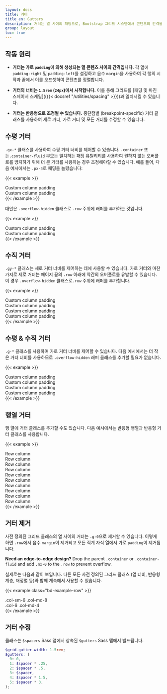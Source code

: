 ```yaml
---
layout: docs
title: 거터
title_en: Gutters
description: 거터는 열 사이의 패딩으로, Bootstrap 그리드 시스템에서 콘텐츠의 간격을 맞추고 정렬하는 데에 사용됩니다.
group: layout
toc: true
---
```


## 작동 원리

- **거터는 가로 `padding`에 의해 생성되는 열 콘텐츠 사이의 간격입니다.** 각 열에 `padding-right` 및 `padding-left`를 설정하고 음수 `margin`을 사용하여 각 행의 시작과 끝에서 이를 오프셋하여 콘텐츠를 정렬합니다.

- **거터의 너비는 `1.5rem` (`24px`)에서 시작합니다.** 이를 통해 그리드를 [패딩 및 마진 스페이서 스케일](({{< docsref "/utilities/spacing" >}}))과 일치시킬 수 있습니다.

- **거터는 반응형으로 조정될 수 있습니다.** 중단점별 (breakpoint-specific) 거터 클래스를 사용하여 세로 거터, 가로 거터 및 모든 거터를 수정할 수 있습니다.

## 수평 거터

`.gx-*` 클래스를 사용하여 수평 거터 너비를 제어할 수 있습니다. `.container` 또는`.container-fluid` 부모는 일치하는 패딩 유틸리티를 사용하여 원하지 않는 오버플로를 방지하기 위해 더 큰 거터를 사용하는 경우 조정해야할 수 있습니다. 예를 들어, 다음 예시에서는 `.px-4`로 패딩을 늘렸습니다:

{{< example >}}
<div class="container px-4 text-center">
  <div class="row gx-5">
    <div class="col">
     <div class="p-3 border bg-light">Custom column padding</div>
    </div>
    <div class="col">
      <div class="p-3 border bg-light">Custom column padding</div>
    </div>
  </div>
</div>
{{< /example >}}

대안은 `.overflow-hidden` 클래스로 `.row` 주위에 래퍼를 추가하는 것입니다.

{{< example >}}
<div class="container overflow-hidden text-center">
  <div class="row gx-5">
    <div class="col">
     <div class="p-3 border bg-light">Custom column padding</div>
    </div>
    <div class="col">
      <div class="p-3 border bg-light">Custom column padding</div>
    </div>
  </div>
</div>
{{< /example >}}

## 수직 거터

`.gy-*` 클래스는 세로 거터 너비를 제어하는 ​​데에 사용할 수 있습니다. 가로 거터와 마찬가지로 세로 거터는 페이지 끝의 `.row` 아래에 약간의 오버플로를 유발할 수 있습니다. 이 경우 `.overflow-hidden` 클래스로`.row` 주위에 래퍼를 추가합니다.

{{< example >}}
<div class="container overflow-hidden text-center">
  <div class="row gy-5">
    <div class="col-6">
      <div class="p-3 border bg-light">Custom column padding</div>
    </div>
    <div class="col-6">
      <div class="p-3 border bg-light">Custom column padding</div>
    </div>
    <div class="col-6">
      <div class="p-3 border bg-light">Custom column padding</div>
    </div>
    <div class="col-6">
      <div class="p-3 border bg-light">Custom column padding</div>
    </div>
  </div>
</div>
{{< /example >}}

## 수평 & 수직 거터

`.g-*` 클래스를 사용하여 가로 거터 너비를 제어할 수 있습니다. 다음 예시에서는 더 작은 거터 너비를 사용하므로 `.overflow-hidden` 래퍼 클래스를 추가할 필요가 없습니다.

{{< example >}}
<div class="container text-center">
  <div class="row g-2">
    <div class="col-6">
      <div class="p-3 border bg-light">Custom column padding</div>
    </div>
    <div class="col-6">
      <div class="p-3 border bg-light">Custom column padding</div>
    </div>
    <div class="col-6">
      <div class="p-3 border bg-light">Custom column padding</div>
    </div>
    <div class="col-6">
      <div class="p-3 border bg-light">Custom column padding</div>
    </div>
  </div>
</div>
{{< /example >}}

## 행열 거터

행 열에 거터 클래스를 추가할 수도 있습니다. 다음 예시에서는 반응형 행열과 반응형 거터 클래스를 사용합니다.

{{< example >}}
<div class="container text-center">
  <div class="row row-cols-2 row-cols-lg-5 g-2 g-lg-3">
    <div class="col">
      <div class="p-3 border bg-light">Row column</div>
    </div>
    <div class="col">
      <div class="p-3 border bg-light">Row column</div>
    </div>
    <div class="col">
      <div class="p-3 border bg-light">Row column</div>
    </div>
    <div class="col">
      <div class="p-3 border bg-light">Row column</div>
    </div>
    <div class="col">
      <div class="p-3 border bg-light">Row column</div>
    </div>
    <div class="col">
      <div class="p-3 border bg-light">Row column</div>
    </div>
    <div class="col">
      <div class="p-3 border bg-light">Row column</div>
    </div>
    <div class="col">
      <div class="p-3 border bg-light">Row column</div>
    </div>
    <div class="col">
      <div class="p-3 border bg-light">Row column</div>
    </div>
    <div class="col">
      <div class="p-3 border bg-light">Row column</div>
    </div>
  </div>
</div>
{{< /example >}}

## 거터 제거

사전 정의된 그리드 클래스의 열 사이의 거터는 `.g-0`으로 제거할 수 있습니다. 이렇게 하면 `.row`에서 음수 `margin`이 제거되고 모든 직계 자식 열에서 가로 `padding`이 제거됩니다.

**Need an edge-to-edge design?** Drop the parent `.container` or `.container-fluid` and add `.mx-0` to the `.row` to prevent overflow.

실제로는 다음과 같이 보입니다. 다른 모든 사전 정의된 그리드 클래스 (열 너비, 반응형 계층, 재정렬 등)와 함께 계속해서 사용할 수 있습니다.

{{< example class="bd-example-row" >}}
<div class="row g-0 text-center">
  <div class="col-sm-6 col-md-8">.col-sm-6 .col-md-8</div>
  <div class="col-6 col-md-4">.col-6 .col-md-4</div>
</div>
{{< /example >}}

## 거터 수정

클래스는 `$spacers` Sass 맵에서 상속된 `$gutters` Sass 맵에서 빌드됩니다.

```scss
$grid-gutter-width: 1.5rem;
$gutters: (
  0: 0,
  1: $spacer * .25,
  2: $spacer * .5,
  3: $spacer,
  4: $spacer * 1.5,
  5: $spacer * 3,
);
```
